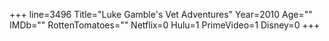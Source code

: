 +++
line=3496
Title="Luke Gamble's Vet Adventures"
Year=2010
Age=""
IMDb=""
RottenTomatoes=""
Netflix=0
Hulu=1
PrimeVideo=1
Disney=0
+++

